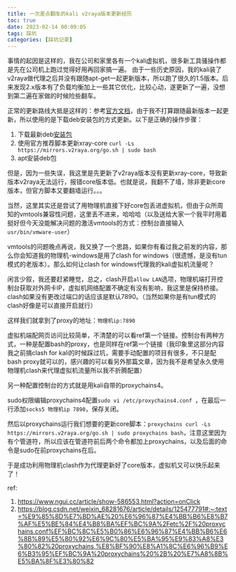 ```yaml
---
title: 一次差点翻车的kali v2raya版本更新经历
toc: true
date: 2023-02-14 00:09:05
tags: 踩坑
categories: [踩坑记录]
---
```


事情的起因是这样的，我在公司和家里各有一个kali虚拟机，很多新工具骚操作都是先在公司机上跑过觉得好用再回家搞一遍。
由于一些历史原因，我的kali装了v2raya做代理之后并没有跟随apt-get一起更新版本，所以跑了很久的1.5版本。后来发现2.x版本有了负载均衡加上一些其它优化，比较心动，遂更新了一遍，没想到第二遍在家做的时候险些翻车。

正常的更新路线大抵是这样的：参考[官方文档](https://v2raya.org/en/docs/prologue/installation/debian/)，由于我不打算跟随最新版本一起更新，所以使用的是下载deb安装包的方式更新。以下是正确的操作步骤：

1. 下载最新deb[安装包](https://github.com/v2rayA/v2rayA/releases) 
2. 使用官方推荐脚本更新xray-core `curl -Ls https://mirrors.v2raya.org/go.sh | sudo bash`
3. apt安装deb包

但是，因为一些失误，我这里是先更新了v2raya版本没有更新xray-core，导致新版本v2raya无法运行，报错core版本低。也就是说，我翻不了墙，除非更新core版本，但官方脚本又要翻墙运行。。。

当然，这里其实还是尝试了用物理机直接下好core包丢进虚拟机，但由于众所周知的vmtools兼容性问题，这里丢不进来，哈哈哈（以及送给大家一个我平时用着挺好但今天没能解决问题的激活vmtools的方式：控制台直接输入`usr/bin/vmware-user`）

vmtools的问题晚点再说，我又换了一个思路，如果你有看过我之前发的内容，那么你会知道我的物理机-windows是用了clash for windows（很遗憾，是没有tun模式的老版本）。那么如何让clash for windows代理我的kali虚拟机流量呢？

闲言少叙，我还要赶紧睡觉，总之，clash开启`allow LAN`选项，物理机端打开控制台获取对外网卡IP，虚拟机网络配置不确定有没有影响，我这里是保持桥接。clash如果没有更改过端口的话应该是默认7890。（当然如果你是有tun模式的clash好像是可以直接开启就行）

这样我们就拿到了proxy的地址：`物理机ip:7890`

虚拟机端配网页访问比较简单，不清楚的可以看ref第一个链接。控制台有两种方式，一种是配置bash的proxy，也是同样在ref第一个链接（我印象里这部分内容我之前搞clash for kali的时候踩过坑，需要手动配置的项目有很多，不只是配bash proxy就可以的，感兴趣的可以看另外那篇文章，因为我不是希望永久使用物理机clash来代理虚拟机流量所以我不折腾配置）

另一种配置控制台的方式就是用kali自带的proxychains4。

sudo权限编辑proxychains4配置`sudo vi /etc/proxychains4.conf `，在最后一行添加`socks5 物理机ip 7890`，保存关闭。

然后以proxychains运行我们想要的更新core脚本：`proxychains curl -Ls https://mirrors.v2raya.org/go.sh | sudo proxychains bash`，注意这里因为有个管道符，所以应该在管道符前后两个命令都加上proxychains，以及后面的命令是sudo在前proxychains在后。

于是成功利用物理机clash作为代理更新好了core版本，虚拟机又可以快乐起来了！




ref:
1. https://www.ngui.cc/article/show-586553.html?action=onClick
2. https://blog.csdn.net/weixin_68281676/article/details/125477791#:~:text=%E9%85%8D%E7%BD%AE%20%E6%96%87%E4%BB%B6%E8%B7%AF%E5%BE%84%E4%B8%BA%EF%BC%9A%2Fetc%2F%20proxychains.conf%EF%BC%8C%E5%B0%86%E6%96%87%E4%BB%B6%E6%8B%89%E5%80%92%E6%9C%80%E5%BA%95%E9%83%A8%E3%80%82%20proxychains,%E8%BF%90%E8%A1%8C%E6%96%B9%E6%B3%95%EF%BC%9A%20proxychains%20%2B%20%E7%A8%8B%E5%BA%8F%E3%80%82